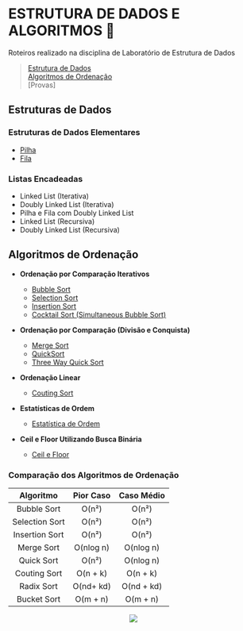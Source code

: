# ESTRUTURA DE DADOS E ALGORITMOS :game_die:
Roteiros realizado na disciplina de Laboratório de Estrutura de Dados

>[Estrutura de Dados](#estrutura-de-dados)  
>[Algoritmos de Ordenação](#algoritmos-de-ordenação)  
>[Provas]

## Estruturas de Dados

### Estruturas de Dados Elementares

* [Pilha](#R05_Pilha_FilaCircular#-pilha)
* [Fila](#R05_Pilha_FilaCircular#-fila)

### Listas Encadeadas

* Linked List (Iterativa)
* Doubly Linked List (Iterativa)
* Pilha e Fila com Doubly Linked List
* Linked List (Recursiva)
* Doubly Linked List (Recursiva)

## Algoritmos de Ordenação

* **Ordenação por Comparação Iterativos**

    * [Bubble Sort](/R01_SimpleSorting#-bubble-sort)
    * [Selection Sort](/R01_SimpleSorting#-selection-sort)
    * [Insertion Sort](/R01_SimpleSorting#-insertion-sort)
    * [Cocktail Sort (Simultaneous Bubble Sort)](/R01_SimpleSorting#-simultaneous-bubbleSort-cocktail-sort)

* **Ordenação por Comparação (Divisão e Conquista)**

    * [Merge Sort](/R02_RecursiveSorting#-merge-sort)
    * [QuickSort](/R02_RecursiveSorting#-quicksort)
    * [Three Way Quick Sort](/R02_RecursiveSorting#-3-way-quicksort)

* **Ordenação Linear**
    * [Couting Sort](/R03_LinearSorting#-couting-sort)

* **Estatísticas de Ordem**
    * [Estatística de Ordem](/R04_SelectionAndBinarySearch#estatística-de-ordem-utilizando-selection)

* **Ceil e Floor Utilizando Busca Binária**
    * [Ceil e Floor](/R04_SelectionAndBinarySearch#busca-binária)


### Comparação dos Algoritmos de Ordenação
<center>

|   Algoritmo    | Pior Caso | Caso Médio |
|  :---------:   | :-------: | :--------: |
|  Bubble Sort   |   O(n²)   |   O(n²)    |
| Selection Sort |   O(n²)   |   O(n²)    |
| Insertion Sort |   O(n²)   |   O(n²)    |
|   Merge Sort   | O(nlog n) |  O(nlog n) |
|   Quick Sort   |   O(n²)   |  O(nlog n) |
|  Couting Sort  | O(n + k)  |  O(n + k)  |
|   Radix Sort   | O(nd+ kd) | O(nd + kd) |
|   Bucket Sort  |  O(m + n) |   O(m + n) |
</center>

<p align="center">
<img src="http://alumni.computacao.ufcg.edu.br/static/logica/images/logo.png"/>
</p>
